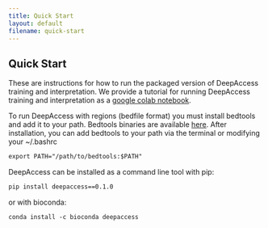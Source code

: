 ```yaml
---
title: Quick Start
layout: default
filename: quick-start
---
```

## Quick Start

These are instructions for how to run the packaged version of DeepAccess training and interpretation. We provide a tutorial for running DeepAccess training and interpretation as a [google colab notebook](https://colab.research.google.com/drive/14q8-qO93-S4SkIwKJaC5WOSJSEQ8OZYI?usp=sharing). 

To run DeepAccess with regions (bedfile format) you must install bedtools and add it to your path. Bedtools binaries are available [here](https://github.com/arq5x/bedtools2/releases).
After installation, you can add bedtools to your path via the terminal or modifying your ~/.bashrc
```markdown
export PATH="/path/to/bedtools:$PATH"
```

DeepAccess can be installed as a command line tool with pip:
```markdown
pip install deepaccess==0.1.0
```
or with bioconda:
```markdown
conda install -c bioconda deepaccess 
```


